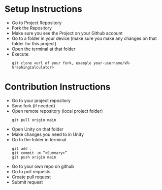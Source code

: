# Setup Instructions
- Go to Project Repository
- Fork the Repository
- Make sure you see the Project on your Github account
- Go to a folder in your device (make sure you make any changes on that folder for this project)
- Open the terminal at that folder
- Execute:
    ```
    git clone <url of your fork, example your-username/VR-GraphingCalculator>
    ```
# Contribution Instructions
- Go to your project repository
- Sync fork (if needed)
- Open remote repository (local project folder)
    ```
    git pull origin main
    ```
- Open Unity on that folder
- Make changes you need to in Unity
- Go to the folder in terminal
     ```
    git add .
    git commit -m “<Summary>”
    git push origin main
    ```
- Go to your own repo on github
- Go to pull requests
- Create pull request
- Submit request